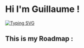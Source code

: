 # Hi I'm Guillaume !

[![Typing SVG](https://readme-typing-svg.demolab.com?font=Poppins&size=24&pause=1000&color=059669&center=true&vCenter=true&width=435&lines=Front-end+Developer;Learning+React+with+Next+%2F+Gatsby;TailwindCSS+user;Ambitionning+to+be+full-stack+developer)](https://git.io/typing-svg)

## This is my Roadmap :
